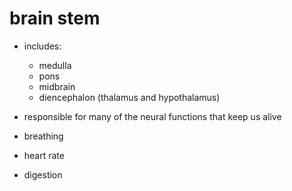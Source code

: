 # brain stem

- includes:
  - medulla
  - pons
  - midbrain
  - diencephalon (thalamus and hypothalamus)

- responsible for many of the neural functions that keep us alive

- breathing
- heart rate
- digestion
